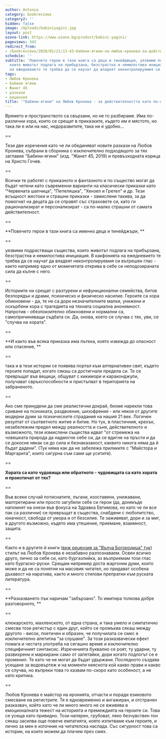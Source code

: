 ```yaml
---
author: Antonia
category: bookreviews
category2: ''
hidden: false
image: /Uploads/babiniyagini.jpg
layout: post
ozone-link: https://www.ozone.bg/product/babini-yagini/
pageviews: 343
redirect_from:
- /bookreviews/2020/01/21/13-43-бабини-ягини-на-любов-кронева-за-действителността-като-приказка
schedule: ''
subtitle: 'Повечето герои в тази книга са деца и тинейджъри, уязвими подрастващи същества,
  които животът подлага на прибързана, безстрастна и немилостива инициация. В какфонията
  на ежедневието те трябва да се научат да владеят неконтролируемия си вътрешен глас '
tags:
- Любов Кронева
- Бабини ягини
- Жанет 45
- разкази
- рецензия
title: '"Бабини-ягини" на Любов Кронева - за действителността като по-страшната приказка'
---
```


Времето и пространството са свързани, но не го разбираме. Има по-различни хора, които се срещат в приказките, където им е мястото, но така ли е или на нас, недоразвитите, така ни е удобно... 

\==

Тези две изречения като че ли обединяват новите разкази на Любов Кронева, събрани в сборника с изключително подходящото за тях заглавие "Бабини-ягини" (изд. "Жанет 45, 2019) и превъзходната корица на Христо Гочев. 

\==

Всички те работят с приказното и фантазното и по същество могат да бъдат четени като съвременни варианти на класически приказки като "Червената шапчица", "Пепеляшка", "Хензел и Гретел" и др. Тези всъщност жестоки и страшни приказки - замислени такива, за да помогнат на децата да се справят със страховете си, като ги рационализират и персонализират - са по-малко страшни от самата действителност. 

\==

**Повечето герои в тази книга са именно деца и тинейджъри, **

\==

уязвими подрастващи същества, които животът подлага на прибързана, безстрастна и немилостива инициация. В какфонията на ежедневието те трябва да се научат да владеят неконтролируемия си вътрешен глас - както например едно от момичетата открива в себе си неподозираната сила да кълне с него. 

\==

Историите ни срещат с разтурени и нефункционални семейства, битов безпорядък и драми, психическо и физическо насилие. Героите са хора обикновени - да, те не са дори незначителните малки, унижени и оскърбени хора с трагедията на тяхната социална анонимност. Напротив - обезпокоително обикновени и нормални са, самопричиняващи съдбата си. Да, онова, което се случва с тях, уви, се "случва на хората". 

\==

**И както във всяка приказка има пътека, която извежда до опасност или спасение, **

\==

така и в тези истории се появява портал към алтернативен свят, където героите попадат, когато сякаш са достигнали предела си. Те се превръщат във вещици, общуват с кикимори и караконджули, получават свръхспособности и пристъпват в територията на забраненото. 

\==

Ако сме принудени да сме реалистични докрай, бихме нарекли това сриване на психиката, раздвоение, шизофрения - или някоя от другите модерни думи за психическите страдания на нашия 21 век. Логичен резултат от съответното житие и битие. Но тук, в пластичния, крехък, незабележим предел между реалността и съня, действителното и възможното, тези измислени същества идват "от стремежа на човешката природа да надмогне себе си, да се вдигне на пръсти и да се докосне някак си до сила и безнаказаност, каквито никога няма да й бъдат дадени". (Тук няма как да не забележа приликите с "Майстора и Маргарита", които сигурна съм сами ще усетите).

\==

**Хората са като чудовища или обратното - чудовищата са като хората и произтичат от тях?**

\==

Във всеки случай потиснатите, лъгани, изоставяни, унижавани, малтретирани или просто загубили себе си герои (да, донякъде напомнят на онези във фокуса на Здравка Евтимова, но като че ли все пак са различни) се превръщат в същества, снабдени с любопитство, юначност, свобода от умора и от безсилие. Те заживяват, дори и за миг, в другото възможно, където има утешение, приемане, взаимност, защита.

\==

Както и в другите й книги ([виж рецензия за "Вълча Богородица" тук](https://literaturnirazgovori.com/bookreviews/2019/01/21/17-26-%D0%BB%D1%8E%D0%B1%D0%BE%D0%B2-%D0%BA%D1%80%D0%BE%D0%BD%D0%B5%D0%B2%D0%B0-%D0%B2%D1%8A%D0%BB%D1%87%D0%B0-%D0%B1%D0%BE%D0%B3%D0%BE%D1%80%D0%BE%D0%B4%D0%B8%D1%86%D0%B0.html)) стилът на Любов Кронева е незабавно разпознаваем. Освен всичко друго, лично за себе си, като бургазлийка, аз възприемам този глас като бургаско-руски. Срещам например доста жаргонни думи, които може и да не са понятни на масовия читател, но придават особена дъхавост на наратива, както и много стилови препратки към руската литература. 

\==

**Разказването пък наричам "забързано". То имитира толкова добре разговорното, **

\==

клюкарското, махленското, от една страна, и така умело и симпатично смесва този регистър с един друг, който се промъква сякаш между другото - висок, поетичен и образен, че получилата се смес е изключително апетитна "за слушане". За този разказвачески ефект помага и честата употреба на сегашно време и изключително специфичният синтаксис. Изреченията буквално се роят, ту ударни, ту развихрени и маркирани само от запетайки, дори когато подлогът се е променил. Те като че не могат да бъдат удържани. Последното създава усещане за водовъртеж и на моменти неяснота кой какво прави и какво се случва, но въпреки това го казвам по-скоро като особеност, а не като критика. 

\==

Любов Кронева е майстор на иронията, отчасти и поради езиковото смесване на регистрите. Тя е едновременно и ангажиран, и отстранен разказвач, който като че ли много много не се вживява в емоционалната тежест на историята и премеждията на героите си. Това се усеща като привидно. Този наперен, грубоват, леко безчувствен тон сякаш засилва още повече емпатията, която изпитваме към героите, и лично за мен е източник на читателска наслада. Със сигурност това са истории, на които можем да плачем през смях.